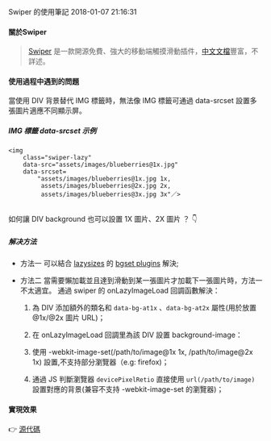 Swiper 的使用筆記
2018-01-07 21:16:31

#### 關於Swiper
>  [Swiper](https://github.com/nolimits4web/Swiper) 是一款開源免費、強大的移動端觸摸滑動插件，[中文文檔](http://www.swiper.com.cn/)豐富，不詳述。

  
#### 使用過程中遇到的問題
當使用 DIV 背景替代 IMG 標籤時，無法像 IMG 標籤可通過 data-srcset 設置多張圖片適應不同顯示屏。
  
##### IMG 標籤 data-srcset 示例
    <img
        class="swiper-lazy"
        data-src="assets/images/blueberries@1x.jpg"
        data-srcset=
            "assets/images/blueberries@1x.jpg 1x,
             assets/images/blueberries@2x.jpg 2x,
             assets/images/blueberries@3x.jpg 3x"／>
  
<br>
如何讓 DIV background 也可以設置 1X 圖片、2X 圖片 ？
👇

##### 解决方法
  
- 方法一
可以結合 [lazysizes](https://github.com/aFarkas/lazysizes) 的 [bgset plugins](https://github.com/aFarkas/lazysizes/tree/gh-pages/plugins/bgset) 解決;
  
- 方法二
當需要懶加載並且達到滑動到某一張圖片才加載下一張圖片時，方法一不太適宜。
通過 swiper 的 onLazyImageLoad 回調函數解決：

  1. 為 DIV 添加額外的類名和 `data-bg-at1x` 、`data-bg-at2x` 屬性(用於放置@1x/@2x 圖片 URL)；

  2. 在 onLazyImageLoad 回調里為該 DIV 設置 background-image：<br>
    1. 使用 -webkit-image-set(/path/to/image@1x 1x, /path/to/image@2x 1x) 設置,不支持部分瀏覽器（e.g: firefox)；<br>
    2. 通過 JS 判斷瀏覽器 `devicePixelRetio` 直接使用 `url(/path/to/image)` 設置對應的背景(兼容不支持 -webkit-image-set 的瀏覽器)；
  
#### 實現效果
👉 [源代碼](assets/scripts/notes-of-using-swiper.js)

<!--EXAMPLE CODE BEGIN -->
<div class="example">
    <!-- Swiper -->
    <div class="exampler__swiper swiper-container">
        <div class="swiper-wrapper">
            <!-- Lazy image with srscet-->
            <div class="swiper-slide">
                <div
                        class="swiper-lazy swiper-lazy--retina-bg"
                        data-bg-at1x="assets/images/coffee@1x.jpg"
                        data-bg-at2x="assets/images/coffee@2x.jpg"
                >
                    <div class="swiper-lazy-preloader"></div>
                </div>
            </div>
            <!-- Element with lazy background image -->
            <div class="swiper-slide">
                <div
                        class="swiper-lazy swiper-lazy--retina-bg"
                        data-bg-at1x="assets/images/pet@1x.jpg"
                        data-bg-at2x="assets/images/pet@2x.jpg"
                >
                    <div class="swiper-lazy-preloader"></div>
                </div>
            </div>
        </div>
        <!-- Add Pagination -->
        <div class="swiper-pagination"></div>
    </div>
</div>
<script src="assets/scripts/jquery.min.js"></script>
<script src="assets/scripts/swiper.jquery.js"></script>
<link rel="stylesheet" href="assets/styles/notes-of-using-swiper.css">
<link href="assets/styles/swiper.min.css" rel="stylesheet">
<script type="text/javascript" src="assets/scripts/notes-of-using-swiper.js">
</script>
<script>
console.log('當前瀏覽器', getDevicePixelRatio());
initSwiper(); 
</script>

<br>
<br>
